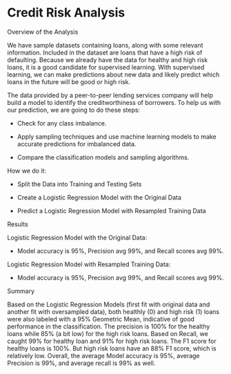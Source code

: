 # Credit Risk Analysis

Overview of the Analysis

We have sample datasets containing loans, along with some relevant information. Included in the dataset are loans that have a high risk of defaulting. Because we already have the data for healthy and high risk loans, it is a good candidate for supervised learning. With supervised learning, we can make predictions about new data and likely predict which loans in the future will be good or high risk.

The data provided by a peer-to-peer lending services company will help build a model to identify the creditworthiness of borrowers. To help us with our prediction, we are going to do these steps:

* Check for any class imbalance.

* Apply sampling techniques and use machine learning models to make accurate predictions for imbalanced data.

* Compare the classification models and sampling algorithms.

How we do it:

* Split the Data into Training and Testing Sets

* Create a Logistic Regression Model with the Original Data

* Predict a Logistic Regression Model with Resampled Training Data

Results

Logistic Regression Model with the Original Data:

* Model accuracy is 95%, Precision avg 99%, and Recall scores avg 99%.

Logistic Regression Model with Resampled Training Data:

* Model accuracy is 95%, Precision avg 99%, and Recall scores avg 99%.

Summary

Based on the Logistic Regression Models (first fit with original data and another fit with oversampled data), both healthly (0) and high risk (1) loans were also labeled with a 95% Geometric Mean, indicative of good performance in the classification. The precision is 100% for the healthy loans while 85% (a bit low) for the high risk loans. Based on Recall, we caught 99% for healthy loan and 91% for high risk loans. The F1 score for healthy loans is 100%. But high risk loans have an 88% F1 score, which is relatively low. Overall, the average Model accuracy is 95%, average Precision is 99%, and average recall is 99% as well. 